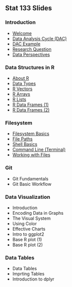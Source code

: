 ## Stat 133 Slides


### Introduction

- [Welcome](stat133-00-welcome.pdf)
- [Data Analysis Cycle (DAC)](stat133-01-dac-cooking.pdf)
- [DAC Example](stat133-02-dac-example.pdf)
- [Research Question](stat133-03-research-question.pdf)
- [Data Perspectives](stat133-04-data-perspectives.pdf)


### Data Structures in R

- [About R](stat133-05-about-R.pdf)
- [Data Types](stat133-06-data-types.pdf)
- [R Vectors](stat133-07-vectors.pdf)
- [R Arrays](stat133-08-arrays-factors.pdf)
- [R Lists](stat133-09-lists.pdf)
- [R Data Frames (1)](stat133-10-data-frames1.pdf)
- [R Data Frames (2)](stat133-11-data-frames2.pdf)


### Filesystem

- [Filesystem Basics](stat133-12-filesystem-basics.pdf)
- [File Paths](stat133-13-file-paths.pdf)
- [Shell Basics](stat133-14-shell-basics.pdf)
- [Command Line (Terminal)](stat133-15-command-line.pdf)
- [Working with Files](stat133-16-working-with-files.pdf)


### Git

- Git Fundamentals
- Git Basic Workflow


### Data Visualization

- Introduction
- Encoding Data in Graphs
- The Visual System
- Using Color
- Effective Charts
- Intro to ggplot2
- Base R plot (1)
- Base R plot (2)


### Data Tables

- Data Tables
- Imprting Tables
- Introduction to dplyr

